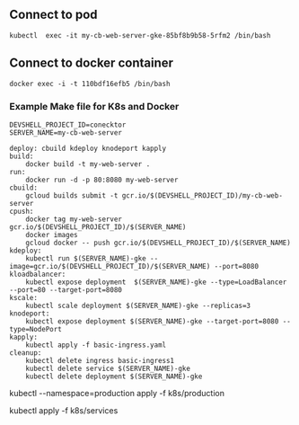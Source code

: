 ## Connect to pod 
```kubectl  exec -it my-cb-web-server-gke-85bf8b9b58-5rfm2 /bin/bash```
## Connect to docker container 
```docker exec -i -t 110bdf16efb5 /bin/bash```


### Example Make file for K8s and Docker 

```
DEVSHELL_PROJECT_ID=conecktor
SERVER_NAME=my-cb-web-server

deploy: cbuild kdeploy knodeport kapply
build:
	docker build -t my-web-server .
run:
	docker run -d -p 80:8080 my-web-server
cbuild:
	gcloud builds submit -t gcr.io/$(DEVSHELL_PROJECT_ID)/my-cb-web-server 
cpush:
	docker tag my-web-server gcr.io/$(DEVSHELL_PROJECT_ID)/$(SERVER_NAME)
	docker images
	gcloud docker -- push gcr.io/$(DEVSHELL_PROJECT_ID)/$(SERVER_NAME)
kdeploy:
	kubectl run $(SERVER_NAME)-gke --image=gcr.io/$(DEVSHELL_PROJECT_ID)/$(SERVER_NAME) --port=8080
kloadbalancer:
	kubectl expose deployment  $(SERVER_NAME)-gke --type=LoadBalancer --port=80 --target-port=8080
kscale:
	kubectl scale deployment $(SERVER_NAME)-gke --replicas=3
knodeport:
	kubectl expose deployment $(SERVER_NAME)-gke --target-port=8080 --type=NodePort     
kapply:
	kubectl apply -f basic-ingress.yaml	           
cleanup: 
	kubectl delete ingress basic-ingress1
	kubectl delete service $(SERVER_NAME)-gke
	kubectl delete deployment $(SERVER_NAME)-gke	           
```	    




kubectl --namespace=production apply -f k8s/production

kubectl apply -f k8s/services